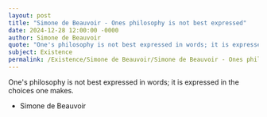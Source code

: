 ```yaml
---
layout: post
title: "Simone de Beauvoir - Ones philosophy is not best expressed"
date: 2024-12-28 12:00:00 -0000
author: Simone de Beauvoir
quote: "One's philosophy is not best expressed in words; it is expressed in the choices one makes."
subject: Existence
permalink: /Existence/Simone de Beauvoir/Simone de Beauvoir - Ones philosophy is not best expressed
---
```


One's philosophy is not best expressed in words; it is expressed in the choices one makes.

- Simone de Beauvoir
